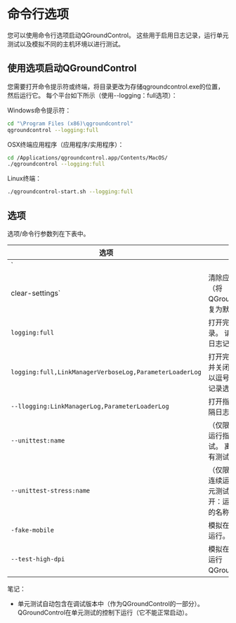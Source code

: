 # 命令行选项

您可以使用命令行选项启动QGroundControl。 这些用于启用日志记录，运行单元测试以及模拟不同的主机环境以进行测试。

## 使用选项启动QGroundControl

您需要打开命令提示符或终端，将目录更改为存储qgroundcontrol.exe的位置，然后运行它。 每个平台如下所示（使用--logging：full选项）：

Windows命令提示符：

```bash
cd "\Program Files (x86)\qgroundcontrol"
qgroundcontrol --logging:full
```

OSX终端应用程序（应用程序/实用程序）：

```bash
cd /Applications/qgroundcontrol.app/Contents/MacOS/
./qgroundcontrol --logging:full
```

Linux终端：

```bash
./qgroundcontrol-start.sh --logging:full
```

## 选项

选项/命令行参数列在下表中。

| 选项                                                      | 描述                                    |
| ------------------------------------------------------- | ------------------------------------- |
| `
clear-settings`                                       | 清除应用程序设置（将QGroundControl恢复为默认设置）。     |
| `logging:full`                                          | 打开完整日志记录。 请参阅控制台日志记录                  |
| `logging:full,LinkManagerVerboseLog,ParameterLoaderLog` | 打开完整日志记录并关闭以下列出的以逗号分隔的日志记录选项。         |
| `--llogging:LinkManagerLog,ParameterLoaderLog`          | 打开指定的逗号分隔日志记录选项                       |
| `--unittest:name`                                       | （仅限Debug构建）运行指定单元测试。 离开：运行所有测试的名称。    |
| `--unittest-stress:name`                                | （仅限调试版本）连续运行指定的单元测试20次。 离开：运行所有测试的名称。 |
| `-fake-mobile`                                          | 模拟在移动设备上运行。                           |
| `--test-high-dpi`                                       | 模拟在高DPI设备上运行QGroundControl。           |

笔记：

* 单元测试自动包含在调试版本中（作为QGroundControl的一部分）。 QGroundControl在单元测试的控制下运行（它不能正常启动）。